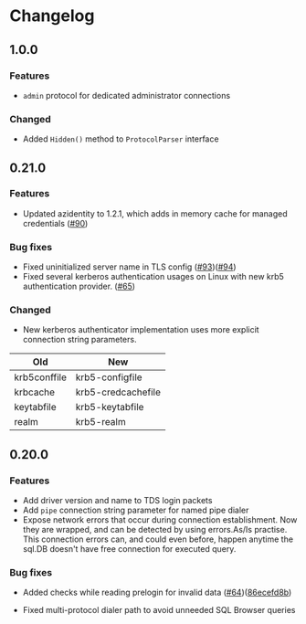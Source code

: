 # Changelog

## 1.0.0

### Features

* `admin` protocol for dedicated administrator connections

### Changed

* Added `Hidden()` method to `ProtocolParser` interface

## 0.21.0

### Features

* Updated azidentity to 1.2.1, which adds in memory cache for managed credentials ([#90](https://github.com/microsoft/go-mssqldb/pull/90))

### Bug fixes

* Fixed uninitialized server name in TLS config ([#93](https://github.com/microsoft/go-mssqldb/issues/93))([#94](https://github.com/microsoft/go-mssqldb/pull/94))
* Fixed several kerberos authentication usages on Linux with new krb5 authentication provider. ([#65](https://github.com/microsoft/go-mssqldb/pull/65))

### Changed

* New kerberos authenticator implementation uses more explicit connection string parameters.

| Old          | New                |
|--------------|--------------------|
| krb5conffile | krb5-configfile    |
| krbcache     | krb5-credcachefile |
| keytabfile   | krb5-keytabfile    |
| realm        | krb5-realm         |

## 0.20.0

### Features

* Add driver version and name to TDS login packets
* Add `pipe` connection string parameter for named pipe dialer
* Expose network errors that occur during connection establishment. Now they are
wrapped, and can be detected by using errors.As/Is practise. This connection
errors can, and could even before, happen anytime the sql.DB doesn't have free
connection for executed query.

### Bug fixes

* Added checks while reading prelogin for invalid data ([#64](https://github.com/microsoft/go-mssqldb/issues/64))([86ecefd8b](https://github.com/microsoft/go-mssqldb/commit/86ecefd8b57683aeb5ad9328066ee73fbccd62f5))

* Fixed multi-protocol dialer path to avoid unneeded SQL Browser queries

